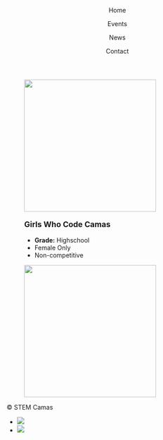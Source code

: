 
<html>
<head>
  <meta charset="utf-8"/>
  <link rel="stylesheet" href="https://maxcdn.bootstrapcdn.com/bootstrap/3.3.6/css/bootstrap.min.css" integrity="sha384-1q8mTJOASx8j1Au+a5WDVnPi2lkFfwwEAa8hDDdjZlpLegxhjVME1fgjWPGmkzs7" crossorigin="anonymous">
  <link href='https://fonts.googleapis.com/css?family=Roboto:300,400,700' rel='stylesheet' type='text/css'>
  <link rel="stylesheet" type="text/css" href="main.css">
</head>
<body>
  <header class="container">
    <div class="row">
      <nav class="col-sm-12 text-right">
        <p>Home</p>
        <p>Events</p>
        <p>News</p>
        <p>Contact</p>
      </nav>
    </div>
    </header>
 <body>
    <section class="container">
        <figure class="col-sm-4">
         <img src="https://3zjc852t4swp1lmezl171oga-wpengine.netdna-ssl.com/wp-content/uploads/2017/01/GWC-logo_2016-on-navy.jpg" height="300px">
       </figure>
       <figure class="col-sm-2 text-left">
         <b><p style="font-size:125%;">Girls Who Code Camas</p></b>
         <ul>
           <li><b>Grade:</b> Highschool</li>
           <li>Female Only</li>
           <li>Non-competitive</li>
         </ul>
       </figure>
       <figure class="col-sm-4">
        <img src="https://desenio.com/bilder/artiklar/zoom/8449_2.jpg" height="300px">
       </figure>
       <figure class="col-sm-2">
       </figure>
       </section>
   <footer class="container">
    <div class="row">
      <p class="col-sm-4">&copy; STEM Camas</p>
      <ul class="col-sm-8">
        <li class="col-sm-1">  <a href="https://www.instagram.com/girlswhocode/"><img src="https://s3.amazonaws.com/codecademy-content/projects/make-a-website/lesson-4/instagram.svg"></a> </li>
        <li class="col-sm-1"> <a href="https://sites.google.com/view/camasgirlswhocode/homeabout"><img src="https://s3.amazonaws.com/codecademy-content/projects/make-a-website/lesson-4/medium.svg"></a> </li>
      </ul>
    </div>
  </footer>
